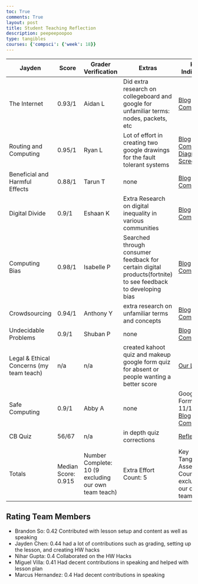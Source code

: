 ```yaml
---
toc: True
comments: True
layout: post
title: Student Teaching Reflection
description: peepeepoopoo
type: tangibles
courses: {'compsci': {'week': 18}}
---
```


<table class="table">
    <thead>
        <tr>
            <th>Jayden</th>
            <th>Score</th>
            <th>Grader Verification</th>
            <th>Extras</th>
            <th>Key Indicators</th>
        </tr>
    </thead>
    <tbody>
        <tr>
            <td>The Internet</td>
            <td>0.93/1</td>
            <td>Aidan L</td>
            <td>Did extra research on collegeboard and google for unfamiliar terms: nodes, packets, etc</td>
            <td><a href="https://jaydenchen17.github.io/csp//2023/11/27/internet_IPYNB_2_.html">Blog Completed</a></td>
        </tr>
        <tr>
            <td>Routing and Computing</td>
            <td>0.95/1</td>
            <td>Ryan L</td>
            <td>Lot of effort in creating two google drawings for the fault tolerant systems</td>
            <td><a href="https://jaydenchen17.github.io/csp//2023/11/30/StudentTeahing_IPYNB_2_.html">Blog Completed</a>
            <br>
            <a href="https://docs.google.com/document/d/1jrsKp-lnbFLEiPzRT_s2YXF8J8BCxTJBJu0iZ_x85ak/edit">Diagram Screenshots</a>
            </td>
        </tr>
        <tr>
            <td>Beneficial and Harmful Effects</td>
            <td>0.88/1</td>
            <td>Tarun T</td>
            <td>none</td>
            <td><a href="https://jaydenchen17.github.io/csp//beneficialandharmfuleffects">Blog Completed</a></td>
        </tr>
        <tr>
            <td>Digital Divide</td>
            <td>0.9/1</td>
            <td>Eshaan K</td>
            <td>Extra Research on digital inequality in various communities</td>
            <td><a href="https://jaydenchen17.github.io/csp//2023/12/07/TeamTeach_IPYNB_2_.html">Blog Completed</a></td>
        </tr>
        <tr>
            <td>Computing Bias</td>
            <td>0.98/1</td>
            <td>Isabelle P</td>
            <td>Searched through consumer feedback for certain digital products(fortnite) to see feedback to developing bias</td>
            <td><a href="https://jaydenchen17.github.io/csp//2023/12/12/Computing-Bias_IPYNB_2_.html">Blog Completed</a></td>
        </tr>
        <tr>
            <td>Crowdsourcing</td>
            <td>0.94/1</td>
            <td>Anthony Y</td>
            <td>extra research on unfamiliar terms and concepts</td>
            <td><a href="https://jaydenchen17.github.io/csp//2023/11/16/teamteach_IPYNB_2_.html">Blog Completed</a></td>
        </tr>
        <tr>
            <td>Undecidable Problems</td>
            <td>0.9/1</td>
            <td>Shuban P</td>
            <td>none</td>
            <td><a href="https://jaydenchen17.github.io/csp//2023/12/13/Undecided-Problems_IPYNB_2_.html">Blog Completed</a></td>
        </tr>
        <tr>
            <td>Legal & Ethical Concerns (my team teach)</td>
            <td>n/a</td>
            <td>n/a</td>
            <td>created kahoot quiz and makeup google form quiz for absent or people wanting a better score</td>
            <td><a href="http://127.0.0.1:4100/Nighthawk-Pages/2023/11/29/Team_Teach_IPYNB_2_.html">Our Lesson</a></td>
        </tr>
        <tr>
            <td>Safe Computing</td>
            <td>0.9/1</td>
            <td>Abby A</td>
            <td>none</td>
            <td>Google Form Quiz 11/11
            <br>
            <a href="https://jaydenchen17.github.io/csp//2023/12/21/Safe_Computing_IPYNB_2_.html">Blog Completed</a></td>
        </tr>
        <tr>
            <td>CB Quiz</td>
            <td>56/67</td>
            <td>n/a</td>
            <td>in depth quiz corrections</td>
            <td><a href="https://jaydenchen17.github.io/csp//2023/12/21/CB2020MCQ-practice_IPYNB_2_.html">Reflection</a></td>
        </tr>
        <tr>
            <td></td>
            <td></td>
            <td></td>
            <td></td>
            <td></td>
        </tr>
        <tr>
            <td>Totals</td>
            <td>Median Score: 0.915</td>
            <td>Number Complete: 10 (9 excluding our own team teach)</td>
            <td>Extra Effort Count: 5</td>
            <td>Key Tangible Assets Count:10 (9 excluding our own team teach)</td>
        </tr>
    </tbody>
</table>

## Rating Team Members

- Brandon So: 0.42 Contributed with lesson setup and content as well as speaking
- Jayden Chen: 0.44 had a lot of contributions such as grading, setting up the lesson, and creating HW hacks
- Nihar Gupta: 0.4 Collaborated on the HW Hacks
- Miguel Villa: 0.41 Had decent contributions in speaking and helped with lesson plan
- Marcus Hernandez: 0.4 Had decent contributions in speaking

